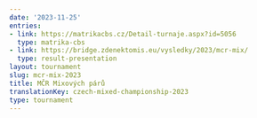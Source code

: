 ```yaml
---
date: '2023-11-25'
entries:
- link: https://matrikacbs.cz/Detail-turnaje.aspx?id=5056
  type: matrika-cbs
- link: https://bridge.zdenektomis.eu/vysledky/2023/mcr-mix/
  type: result-presentation
layout: tournament
slug: mcr-mix-2023
title: MČR Mixových párů
translationKey: czech-mixed-championship-2023
type: tournament
---
```


